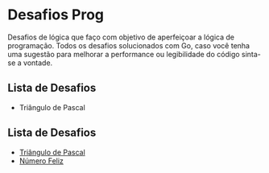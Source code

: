 # Desafios Prog

Desafios de lógica que faço com objetivo de aperfeiçoar a lógica de programação.
Todos os desafios solucionados com Go, caso você tenha uma sugestão para melhorar a performance ou legibilidade do código sinta-se a vontade.

## Lista de Desafios

  - Triângulo de Pascal
## Lista de Desafios

  - [Triângulo de Pascal](https://leetcode.com/problems/pascals-triangle/)
  - [Número Feliz](https://leetcode.com/problems/happy-number/)